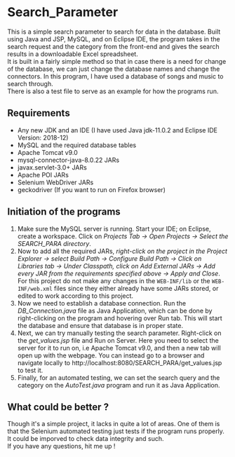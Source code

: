# Search_Parameter

This is a simple search parameter to search for data in the database. Built using Java and JSP, MySQL, and on Eclipse IDE, the program takes in the search request and the category from the front-end and gives the search results in a downloadable Excel spreadsheet.<br>
It is built in a fairly simple method so that in case there is a need for change of the database, we can just change the database names and change the connectors. In this program, I have used a database of songs and music to search through.<br>
There is also a test file to serve as an example for how the programs run.

## Requirements

- Any new JDK and an IDE (I have used Java jdk-11.0.2 and Eclipse IDE Version: 2018-12)
- MySQL and the required database tables
- Apache Tomcat v9.0
- mysql-connector-java-8.0.22 JARs
- javax.servlet-3.0+ JARs
- Apache POI JARs
- Selenium WebDriver JARs
- geckodriver (If you want to run on Firefox browser)

## Initiation of the programs

1. Make sure the MySQL server is running. Start your IDE; on Eclipse, create a workspace. Click on *Projects Tab -> Open Projects -> Select the SEARCH_PARA directory*.
2. Now to add all the required JARs, *right-click on the project in the Project Explorer -> select Build Path -> Configure Build Path -> Click on Libraries tab -> Under Classpath, click on Add External JARs -> Add every JAR from the requirements specified above -> Apply and Close*. For this project do not make any changes in the `WEB-INF/lib` or the `WEB-INF/web.xml` files since they either already have some JARs stored, or edited to work according to this project.
3. Now we need to establish a database connection. Run the *DB_Connection.java* file as Java Application, which can be done by right-clicking on the program and hovering over Run tab. This will start the database and ensure that database is in proper state.
4. Next, we can try manually testing the search parameter. Right-click on the *get_values.jsp* file and Run on Server. Here you need to select the server for it to run on, i.e Apache Tomcat v9.0, and then a new tab will open up with the webpage. You can instead go to a browser and navigate locally to http://localhost:8080/SEARCH_PARA/get_values.jsp to test it.
5. Finally, for an automated testing, we can set the search query and the category on the *AutoTest.java* program and run it as Java Application.

## What could be better ?

Though it's a simple project, it lacks in quite a lot of areas. One of them is that the Selenium automated testing just tests if the program runs properly. It could be imporved to check data integrity and such.<br>
If you have any questions, hit me up !
